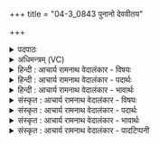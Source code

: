 +++
title = "04-3_0843 पुनानो देववीतय"

+++
<details><summary>पदपाठः</summary>

पु꣣ना꣢नः। दे꣣व꣢वी꣢तये। दे꣣व꣢। वी꣣तये। इ꣡न्द्र꣢꣯स्य। या꣣हि। निष्कृत꣢म्। निः꣣। कृत꣢म्। द्यु꣣ता꣢नः। वा꣣जि꣡भिः꣢। हि꣣तः꣢। ८४३।
</details>

<details><summary>अधिमन्त्रम् (VC)</summary>

- पवमानः सोमः
- कश्यपो मारीचः
- गायत्री
- षड्जः
</details>

<details><summary>हिन्दी : आचार्य रामनाथ वेदालंकार - विषयः</summary>

अगले मन्त्र में विद्यार्थी को सम्बोधन किया गया है।
</details>

<details><summary>हिन्दी : आचार्य रामनाथ वेदालंकार - पदार्थः</summary>

पदार्थान्वय -  हे विद्यार्थी ! तू (देववीतये) अहिंसा,सत्य,अस्तेय,न्याय,दया,उदारता आदि दिव्य गुणों की प्राप्ति के लिए (पुनानः) स्वयं को पवित्र करता हुआ (इन्द्रस्य) कुलपति आचार्य के (निष्कृतम्) घर अर्थात् गुरुकुल को (याहि) जा और वहाँ (हितः) प्रविष्ट किया गया तू (वाजिभिः) विज्ञानी गुरुओं के द्वारा (द्युतानः) विद्या के तेज से और सच्चरित्रता के तेज से चमकनेवाला बन ॥३॥
</details>

<details><summary>हिन्दी : आचार्य रामनाथ वेदालंकार - भावार्थः</summary>

भावार्थ -  विद्यार्थी गुरुकुल में ब्रह्मचर्यपूर्वक विधि के अनुसार वेदादि शास्त्रों को पढ़कर, सदाचार की शिक्षा लेकर, योगाभ्यास से आध्यात्मिक उन्नति करके, विद्वान् होकर, समावर्तन के बाद बाहर जाकर पढ़ी हुई विद्या का सब जगह प्रचार करें ॥३॥ इस खण्ड में उपासक, योगी, परमात्मा, गुरु-शिष्य और प्रसङ्गतः राजा, चन्द्रमा आदि के विषय का प्रतिपादन होने से इस खण्ड की पूर्वखण्ड के साथ सङ्गति है ॥ चतुर्थ अध्याय में प्रथम खण्ड समाप्त ॥
</details>

<details><summary>संस्कृत : आचार्य रामनाथ वेदालंकार - विषयः</summary>

अथ विद्यार्थिनं सम्बोधयति।
</details>

<details><summary>संस्कृत : आचार्य रामनाथ वेदालंकार - पदार्थः</summary>

पदार्थान्वय -  हे विद्यार्थिन् ! त्वम् (देववीतये) अहिंसासत्यास्तेयन्यायदया-दाक्षिण्यादीनां दिव्यगुणानां प्राप्तये (पुनानः)स्वात्मानं पवित्रयन् (इन्द्रस्य) कुलपतेराचार्यस्य (निष्कृतम्) गृहम्,गुरुकुलमित्यर्थः (याहि) गच्छ। तत्र च (हितः) स्थापितः प्रवेशितः त्वम् (वाजिभिः) विज्ञानवद्भिः गुरुभिः (द्युतानः) विद्यातेजसा सच्चारित्र्यतेजसा च द्योतमानो भवेति शेषः ॥३॥
</details>

<details><summary>संस्कृत : आचार्य रामनाथ वेदालंकार - भावार्थः</summary>

भावार्थ -  विद्यार्थिनो गुरुकुले ब्रह्मचर्यपूर्वकं यथाविधि वेदादिशास्त्राण्यधीत्य सदाचारशिक्षां गृहीत्वा योगाभ्यासेनाध्यात्मिकीमुन्नतिं विधाय विद्वांसो भूत्वा समावर्तनानन्तरं बहिर्गत्वाऽधीतां विद्यां सर्वत्र प्रचारयेयुः ॥३॥ अस्मिन् खण्डे उपासकयोगिपरमात्मगुरुशिष्यविषयाणां प्रसङ्गतश्च नृपतिचन्द्रादिविषयाणां प्रतिपादनादेतत्खण्डस्य पूर्वखण्डेन सह संगतिरस्ति ॥
</details>

<details><summary>संस्कृत : आचार्य रामनाथ वेदालंकार - पादटिप्पनी</summary>

टिप्पनी -   १. ऋ० ९।६४।१५।
</details>